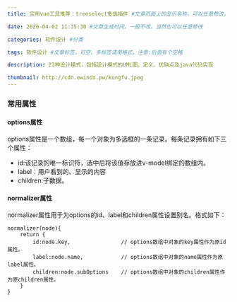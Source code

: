 ```yaml
---
title: 实用vue工具推荐：treeselect多选插件 #文章页面上的显示名称，可以任意修改，不会出现在URL中

date: 2020-04-02 11:35:30 #文章生成时间，一般不改，当然也可以任意修改

categories: 软件设计 #分类

tags: 软件设计 #文章标签，可空，多标签请用格式，注意:后面有个空格

description: 23种设计模式，包括设计模式的UML图、定义、优缺点及java代码实现

thumbnail: http://cdn.ewinds.pw/kungfu.jpeg
---
```



<!-- more -->
### 常用属性
#### options属性
options属性是一个数组，每一个对象为多选框的一条记录。每条记录拥有如下三个属性：
* id:该记录的唯一标识符，选中后将该值存放进v-model绑定的数组内。
* label：用户看到的、显示的内容
* children:子数据。

#### normalizer属性
normalizer属性用于为options的id、label和children属性设置别名。格式如下：
```
normalizer(node){
    return {
        id:node.key,                // options数组中对象的key属性作为原id属性。
        label:node.name,            // options数组中对象的name属性作为原label属性。
        children:node.subOptions    // options数组中对象的children属性作为原children属性。
    }
}
```

